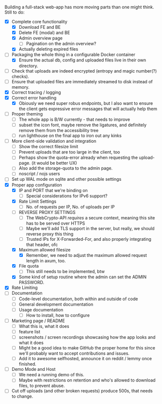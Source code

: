 Building a full-stack web-app has more moving parts than one might think.
Still to do:

- [x] Complete core functionality
  - [x] Download FE and BE
  - [x] Delete FE (modal) and BE
  - [x] Admin overview page
    - [ ] Pagination on the admin overview?
  - [x] Actually deleting expired files
- [ ] Packaging the whole thing in a configurable Docker container
  - [x] Ensure the actual db, config and uploaded files live in their own directory.
- [ ] Check that uploads are indeed encrypted (entropy and magic number(?) checks).
- [ ] Ensure that uploaded files are immediately streamed to disk instead of memory.
- [x] Correct tracing / logging
- [x] Correct error handling
  - [x] Obiously we need super robus endpoints, but I also want to ensure the client gets expressive error messages that will actually help them
- [ ] Proper theming
  - [ ] The whole app is B/W currently - that needs to improve
  - [ ] subset the icon font, maybe remove the ligatures, and definitely remove them from the accessibility tree
  - [ ] run lighthouse on the final app to iron out any kinks
- [ ] More client-side validation and integration
  - [ ] Show the correct filesize limit
  - [ ] Prevent uploads that are too large in the client, too
  - [ ] Perhaps show the quota-error already when requesting the upload-page. (it would be better UX)
  - [ ] Also add the storage-quota to the admin page.
  - [ ] noscript / nojs users
- [ ] Set up WAL mode on sqlite and other possible settings
- [x] Proper app configuration
  - [x] IP and PORT that we're binding on
    - [ ] Special considerations for IPv6 support?
  - [x] Rate Limit Settings
    - [ ] No. of requests per IP, No. of uploads per IP
  - [ ] REVERSE PROXY SETTINGS
    - [ ] The WebCrypto-API *requires* a secure context, meaning this site has to be served over HTTPS
    - [ ] Maybe we'll add TLS support in the server, but really, we should reverse proxy this thing
    - [ ] Trusted IPs for X-Forwarded-For, and also properly integrating that header, ofc
  - [x] Maximum allowed filesize
    - [x] Remember, we need to adjust the maximum allowed request length in axum, too.
  - [x] File quota
    - [ ] This still needs to be implemented, btw
  - [x] Some kind of setup routine where the admin can set the ADMIN PASSWORD.
- [x] Rate Limiting
- [ ] Documentation
  - [ ] Code-level documentation, both within and outside of code
  - [ ] General development documentation
  - [ ] Usage documentation
    - [ ] How to install, how to configure
- [ ] Marketing page / README
  - [ ] What this is, what it does
  - [ ] feature list
  - [ ] screenshots / screen recordings showcasing how the app looks and what it does
  - [ ] Might be a good idea to make GitHub the proper home for this since we'll probably want to accept contributions and issues.
  - [ ] Add it to awesome selfhosted, announce it on reddit / lemmy once finished.
- [ ] Demo Mode and Host
  - [ ] We need a running demo of this.
  - [ ] Maybe with restrictions on retention and who's allowed to download files, to prevent abuse.
- [ ] Cut off uploads (and other broken requests) produce 500s, that needs to change.
